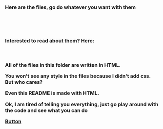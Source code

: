 <h3>Here are the files, go do whatever you want with them</h3>
<br>
<br>
<br>
<h3>Interested to read about them? Here:<h3>
  <br>
  <p>All of the files in this folder are written in HTML.<p>
  <p>You won't see any style in the files because I didn't add css. But who cares?<p>
   <p>Even this README is made with HTML.<p>
    <p>Ok, I am tired of telling you everything, just go play around with the code and see what you can do<p>
  
<a href="#" class="btn btn-round" id="btn-demo-4.2">Button</a>
